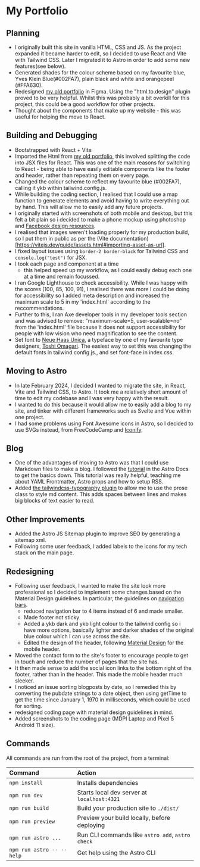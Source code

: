 # My Portfolio

## Planning

- I originally built this site in vanilla HTML, CSS and JS. As the project expanded it became harder to edit, so I decided to use React and Vite with Tailwind CSS. Later I migrated it to Astro in order to add some new features(see below).
- Generated shades for the colour scheme based on my favourite blue, Yves Klein Blue(#002FA7), plain black and white and orangepeel (#FFA630).
- Redesigned [my old portfolio](https://github.com/jones58/portfolio) in Figma. Using the "html.to.design" plugin proved to be very helpful. Whilst this was probably a bit overkill for this project, this could be a good workflow for other projects.
- Thought about the components that make up my website - this was useful for helping the move to React.

## Building and Debugging

- Bootstrapped with React + Vite
- Imported the Html from [my old portfolio](https://github.com/jones58/portfolio), this involved splitting the code into JSX files for React. This was one of the main reasons for switching to React - being able to have easily editable components like the footer and header, rather than repeating them on every page.
- Changed the colour scheme to reflect my favourite blue (#002FA7), calling it ykb within tailwind.config.js.
- While building the coding section, I realised that I could use a map function to generate elements and avoid having to write everything out by hand. This will allow me to easily add any future projects.
- I originally started with screenshots of both mobile and desktop, but this felt a bit plain so i decided to make a phone mockup using photoshop and [Facebook design resources](https://design.facebook.com/toolsandresources/devices/).
- I realised that images weren't loading properly for my production build, so I put them in public as per the (Vite documentation)[https://vitejs.dev/guide/assets.html#importing-asset-as-url].
- I fixed layout issues using `border-2 border-black` for Tailwind CSS and `console.log("test")` for JSX.
- I took each page and component at a time
  - this helped speed up my workflow, as I could easily debug each one at a time and remain focussed.
- I ran Google Lighthouse to check accessibility. While I was happy with the scores (100, 85, 100, 91), I realised there was more I could be doing for accessibility so I added meta description and increased the maximum scale to 5 in my 'index.html' according to the reccommendations.
- Further to this, I ran Axe developer tools in my developer tools section and was advised to remove: "maximum-scale=5, user-scalable=no" from the 'index.html' file because it does not support accessibility for people with low vision who need magnification to see the content.
- Set font to [Neue Haas Unica](https://fontsinuse.com/typefaces/38883/neue-haas-unica), a typeface by one of my favourite type designers, [Toshi Omagari](http://tosche.net/). The easiest way to set this was changing the default fonts in tailwind.config.js., and set font-face in index.css.

## Moving to Astro

- In late February 2024, I decided I wanted to migrate the site, in React, Vite and Tailwind CSS, to Astro. It took me a relatively short amount of time to edit my codebase and I was very happy with the result.
- I wanted to do this because it would allow me to easily add a blog to my site, and tinker with different frameworks such as Svelte and Vue within one project.
- I had some problems using Font Awesome icons in Astro, so I decided to use SVGs instead, from FreeCodeCamp and [Iconify](https://iconify.design/).

## Blog

- One of the advantages of moving to Astro was that I could use Markdown files to make a blog. I followed the [tutorial](https://docs.astro.build/en/tutorial/0-introduction/) in the Astro Docs to get the basics down. This tutorial was really helpful, teaching me about YAML Frontmatter, Astro props and how to setup RSS.
- Added [the tailwindcss-typography plugin](https://github.com/tailwindlabs/tailwindcss-typography) to allow me to use the prose class to style md content. This adds spaces between lines and makes big blocks of text easier to read.

## Other Improvements

- Added the Astro JS Sitemap plugin to improve SEO by generating a sitemap xml.
- Following some user feedback, I added labels to the icons for my tech stack on the main page.

## Redesigning

- Following user feedback, I wanted to make the site look more professional so I decided to implement some changes based on the Material Design guidelines. In particular, the guidelines on [navigation bars](https://m3.material.io/components/navigation-bar/guidelines).
  - reduced navigation bar to 4 items instead of 6 and made smaller.
  - Made footer not sticky
  - Added a ykb dark and ykb light colour to the tailwind config so i have more options, basically lighter and darker shades of the original blue colour which I can use across the site.
  - Edited the design of the header, following [Material Design](https://m3.material.io/components/top-app-bar/overview) for the mobile header.
- Moved the contact form to the site's footer to encourage people to get in touch and reduce the number of pages that the site has.
- It then made sense to add the social icon links to the bottom right of the footer, rather than in the header. This made the mobile header much sleeker.
- I noticed an issue sorting blogposts by date, so I remedied this by converting the pubdate strings to a date object, then using getTime to get the time since January 1, 1970 in milliseconds, which could be used for sorting.
- redesigned coding page with material design guidelines in mind.
- Added screenshots to the coding page (MDPI Laptop and Pixel 5 Android 11 size).

## Commands

All commands are run from the root of the project, from a terminal:

| Command                   | Action                                           |
| :------------------------ | :----------------------------------------------- |
| `npm install`             | Installs dependencies                            |
| `npm run dev`             | Starts local dev server at `localhost:4321`      |
| `npm run build`           | Build your production site to `./dist/`          |
| `npm run preview`         | Preview your build locally, before deploying     |
| `npm run astro ...`       | Run CLI commands like `astro add`, `astro check` |
| `npm run astro -- --help` | Get help using the Astro CLI                     |
